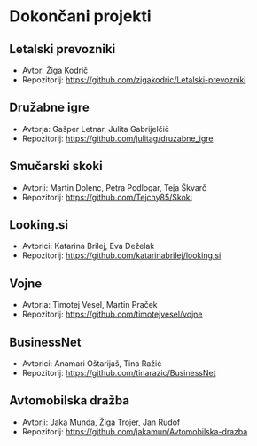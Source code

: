 # Dokončani projekti

## Letalski prevozniki
* Avtor: Žiga Kodrič
* Repozitorij: https://github.com/zigakodric/Letalski-prevozniki

## Družabne igre
* Avtorja: Gašper Letnar, Julita Gabrijelčič
* Repozitorij: https://github.com/julitag/druzabne_igre

## Smučarski skoki
* Avtorji: Martin Dolenc, Petra Podlogar, Teja Škvarč
* Repozitorij: https://github.com/Tejchy85/Skoki

## Looking.si
* Avtorici: Katarina Brilej, Eva Deželak
* Repozitorij: https://github.com/katarinabrilej/looking.si

## Vojne
* Avtorja: Timotej Vesel, Martin Praček
* Repozitorij: https://github.com/timotejvesel/vojne

## BusinessNet
* Avtorici: Anamari Oštarijaš, Tina Ražić
* Repozitorij: https://github.com/tinarazic/BusinessNet

## Avtomobilska dražba
* Avtorji: Jaka Munda, Žiga Trojer, Jan Rudof
* Repozitorij: https://github.com/jakamun/Avtomobilska-drazba
